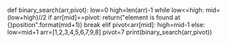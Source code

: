 def binary_search(arr,pivot):
  low=0
  high=len(arr)-1
  while low<=high:
    mid=(low+high)//2
    if arr[mid]==pivot:
      return("element is found at {}position".format(mid+1))
      break
    elif pivot<arr[mid]:
      high=mid-1
    else:
      low=mid+1
arr=[1,2,3,4,5,6,7,9,8]
pivot=7
print(binary_search(arr,pivot))
